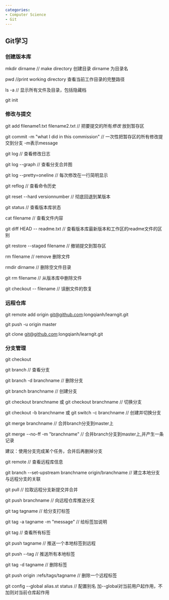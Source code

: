```yaml
---
categories: 
- Computer Science
- Git
---
```

## Git学习

### 创建版本库

mkdir dirname // make directory 创建目录 dirname 为目录名

pwd //print working directory 查看当前工作目录的完整路径

ls -a // 显示所有文件及目录，包括隐藏档

git init



### 修改与提交

git add filename1.txt filename2.txt // 把要提交的所有*修改* 放到暂存区

git commit -m "what I did in this commission" // 一次性把暂存区的所有修改提交到分支 -m表示message

git log // 查看修改日志

git log --graph // 查看分支合并图

git log --pretty=oneline // 每次修改在一行简明显示

 <!--more-->

git reflog // 查看命令历史

git reset --hard versionnumber // 彻底回退到某版本

git status // 查看版本库状态



cat filename // 查看文件内容

git diff HEAD -- readme.txt // 查看版本库最新版本和工作区的readme文件的区别

git restore --staged filename // 撤销提交到暂存区



rm filename // remove 删除文件

rmdir dirname // 删除空文件目录

git rm filename // 从版本库中删除文件

git checkout -- filename // 误删文件的恢复



### 远程仓库

git remote add origin git@github.com:longqianh/learngit.git

git push -u origin master

git clone git@github.com:longqianh/learngit.git



### 分支管理

git checkout 

git branch // 查看分支

git branch -d branchname // 删除分支

git branch branchname // 创建分支

git checkout branchname 或 git checkout branchname // 切换分支

git checkout -b branchname 或 git switch -c branchname // 创建并切换分支

git merge branchname // 合并branch分支到master上

git merge --no-ff -m "branchname" // 合并branch分支到master上,并产生一条记录

建议：使用分支完成某个任务，合并后再删掉分支



git remote // 查看远程库信息

git branch --set-upstream branchname origin/branchname // 建立本地分支与远程分支的关联

git pull // 拉取远程分支新提交并合并

git push branchname // 向远程仓库推送分支



git tag tagname  // 给分支打标签

git tag -a tagname -m "message" // 给标签加说明

git tag // 查看所有标签

git push tagname // 推送一个本地标签到远程

git push --tag // 推送所有本地标签

git tag -d tagname // 删除标签

git push origin :refs/tags/tagname // 删除一个远程标签



git config --global alias.st status // 配置别名 加--global对当前用户起作用，不加则对当前仓库起作用